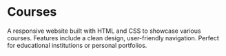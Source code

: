 # Courses
A responsive website built with HTML and CSS to showcase various courses. Features include a clean design, user-friendly navigation. Perfect for educational institutions or personal portfolios.
